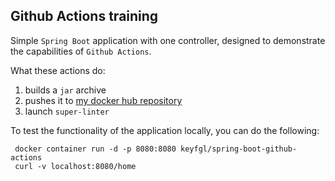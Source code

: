 ## Github Actions training

Simple `Spring Boot` application with one controller, designed to demonstrate the capabilities of `Github Actions`.

What these actions do:

1. builds a `jar` archive
2. pushes it to [my docker hub repository](https://hub.docker.com/repository/docker/keyfgl/spring-boot-github-actions)
3. launch `super-linter`

To test the functionality of the application locally, you can do the following:

     docker container run -d -p 8080:8080 keyfgl/spring-boot-github-actions 
     curl -v localhost:8080/home